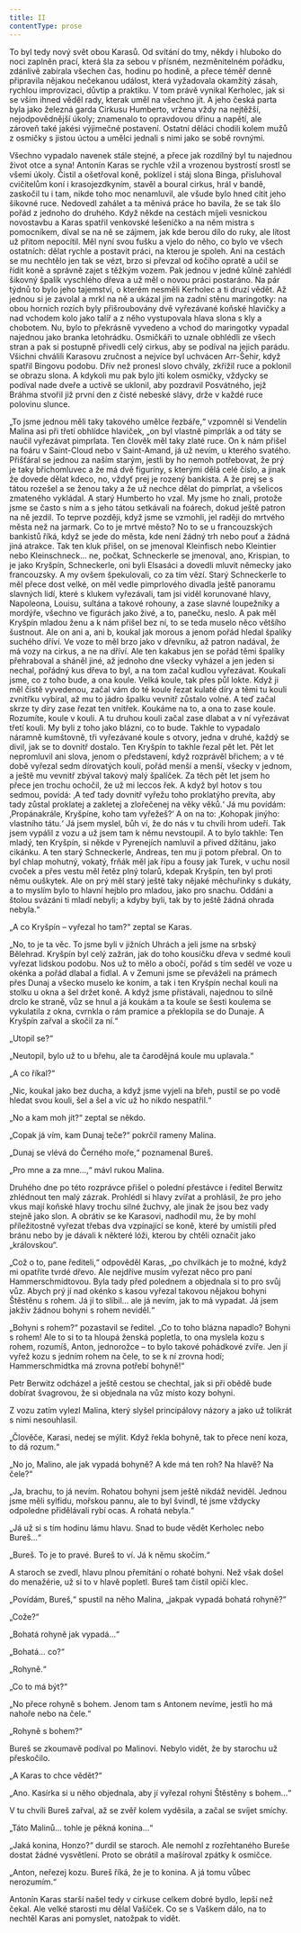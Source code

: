 ```yaml
---
title: II
contentType: prose
---
```


  

To byl tedy nový svět obou Karasů. Od svítání do tmy, někdy i hluboko do noci zaplněn prací, která šla za sebou v přísném, nezměnitelném pořádku, zdánlivě zabírala všechen čas, hodinu po hodině, a přece téměř denně připravila nějakou nečekanou událost, která vyžadovala okamžitý zásah, rychlou improvizaci, důvtip a praktiku. V tom právě vynikal Kerholec, jak si se vším ihned věděl rady, kterak uměl na všechno jít. A jeho česká parta byla jako železná garda Cirkusu Humberto, vržena vždy na nejtěžší, nejodpovědnější úkoly; znamenalo to opravdovou dřinu a napětí, ale zároveň také jakési výjimečné postavení. Ostatní děláci chodili kolem mužů z osmičky s jistou úctou a umělci jednali s nimi jako se sobě rovnými.

Všechno vypadalo navenek stále stejné, a přece jak rozdílný byl tu najednou život otce a syna! Antonín Karas se rychle vžil a vrozenou bystrostí srostl se všemi úkoly. Čistil a ošetřoval koně, poklízel i stáj slona Binga, přisluhoval cvičitelům koní i krasojezdkyním, stavěl a boural cirkus, hrál v bandě, zaskočil tu i tam, nikde toho moc nenamluvil, ale všude bylo hned cítit jeho šikovné ruce. Nedovedl zahálet a ta měnivá práce ho bavila, že se tak šlo pořád z jednoho do druhého. Když někde na cestách míjeli vesnickou novostavbu a Karas spatřil venkovské lešeníčko a na něm mistra s pomocníkem, díval se na ně se zájmem, jak kde berou dílo do ruky, ale lítost už přitom nepocítil. Měl nyní svou fušku a vjelo do něho, co bylo ve všech ostatních: dělat rychle a postavit práci, na kterou je spoleh. Ani na cestách se mu nechtělo jen tak se vézt, brzo si převzal od kočího opratě a učil se řídit koně a správně zajet s těžkým vozem. Pak jednou v jedné kůlně zahlédl šikovný špalík vyschlého dřeva a už měl o novou práci postaráno. Na pár týdnů to bylo jeho tajemství, o kterém nesměli Kerholec a ti druzí vědět. Až jednou si je zavolal a mrkl na ně a ukázal jim na zadní stěnu maringotky: na obou horních rozích byly přišroubovány dvě vyřezávané koňské hlavičky a nad vchodem kolo jako talíř a z něho vystupovala hlava slona s kly a chobotem. Nu, bylo to překrásně vyvedeno a vchod do maringotky vypadal najednou jako branka letohrádku. Osmičkáři to uznale obhlédli ze všech stran a pak si postupně přivedli celý cirkus, aby se podíval na jejich parádu. Všichni chválili Karasovu zručnost a nejvíce byl uchvácen Arr-Šehir, když spatřil Bingovu podobu. Dřív než pronesl slovo chvály, zkřížil ruce a poklonil se obrazu slona. A kdykoli mu pak bylo jíti kolem osmičky, vždycky se podíval nade dveře a uctivě se uklonil, aby pozdravil Posvátného, jejž Bráhma stvořil již první den z čisté nebeské slávy, drže v každé ruce polovinu slunce.

„To jsme jednou měli taky takového umělce řezbáře,“ vzpomněl si Vendelín Malina asi při třetí obhlídce hlaviček, „on byl vlastně pimprlák a od táty se naučil vyřezávat pimprlata. Ten člověk měl taky zlaté ruce. On k nám přišel na foáru v Saint-Cloud nebo v Saint-Amand, já už nevím, u kterého svatého. Přišťáral se jednou za naším starým, jestli by ho nemoh potřebovat, že prý je taky břichomluvec a že má dvě figuríny, s kterými dělá celé číslo, a jinak že dovede dělat kdeco, no, vždyť prej je rozený bankista. A že prej se s tátou rozešel a se ženou taky a že už nechce dělat do pimprlat, a všelicos zmateného vykládal. A starý Humberto ho vzal. My jsme ho znali, protože jsme se často s ním a s jeho tátou setkávali na foárech, dokud ještě patron na ně jezdil. To teprve později, když jsme se vzmohli, jel raději do mrtvého města než na jarmark. Co to je mrtvé město? No to se u francouzských bankistů říká, když se jede do města, kde není žádný trh nebo pouť a žádná jiná atrakce. Tak ten kluk přišel, on se jmenoval Kleinfisch nebo Kleintier nebo Kleinschneck… ne, počkat, Schneckerle se jmenoval, ano, Krispian, to je jako Kryšpín, Schneckerle, oni byli Elsasáci a dovedli mluvit německy jako francouzsky. A my ovšem špekulovali, co za tím vězí. Starý Schneckerle to měl přece dost velké, on měl vedle pimprlového divadla ještě panoramu slavných lidí, které s klukem vyřezávali, tam jsi viděl korunované hlavy, Napoleona, Louisu, sultána a takové rohouny, a zase slavné loupežníky a mordýře, všechno ve figurách jako živé, a to, panečku, neslo. A pak měl Kryšpín mladou ženu a k nám přišel bez ní, to se teda muselo něco většího šustnout. Ale on ani a, ani b, koukal jak morous a jenom pořád hledal špalíky suchého dříví. Ve voze to měl brzo jako v dřevníku, až patron nadával, že má vozy na cirkus, a ne na dříví. Ale ten kakabus jen se pořád těmi špalíky přehraboval a sháněl jiné, až jednoho dne všecky vyházel a jen jeden si nechal, pořádný kus dřeva to byl, a na tom začal kudlou vyřezávat. Koukali jsme, co z toho bude, a ona koule. Velká koule, tak přes půl lokte. Když ji měl čistě vyvedenou, začal vám do té koule řezat kulaté díry a těmi tu kouli zvnitřku vybíral, až mu to jádro špalku vevnitř zůstalo volné. A teď začal skrze ty díry zase řezat ten vnitřek. Koukáme na to, a ona to zase koule. Rozumíte, koule v kouli. A tu druhou kouli začal zase dlabat a v ní vyřezávat třetí kouli. My byli z toho jako blázni, co to bude. Takhle to vypadalo náramně kumštovně, tři vyřezávané koule s otvory, jedna v druhé, každý se divil, jak se to dovnitř dostalo. Ten Kryšpín to takhle řezal pět let. Pět let nepromluvil ani slova, jenom o představení, když rozprávěl břichem; a v té době vyřezal sedm dírovatých koulí, pořád menší a menší, všecky v jednom, a ještě mu vevnitř zbýval takový malý špalíček. Za těch pět let jsem ho přece jen trochu ochočil, že už mi leccos řek. A když byl hotov s tou sedmou, povídá: ‚A teď tady dovnitř vyřežu toho proklatýho prevíta, aby tady zůstal proklatej a zakletej a zlořečenej na věky věků.‘ Já mu povídám: ‚Propánakrále, Kryšpíne, koho tam vyřežeš?‘ A on na to: ‚Kohopak jinýho: vlastního tátu.‘ Já jsem myslel, bůh ví, že do nás v tu chvíli hrom udeří. Tak jsem vypálil z vozu a už jsem tam k němu nevstoupil. A to bylo takhle: Ten mladý, ten Kryšpín, si někde v Pyrenejích namluvil a přived džitánu, jako cikánku. A ten starý Schneckerle, Andreas, ten mu ji potom přebral. On to byl chlap mohutný, vokatý, frňák měl jak řípu a fousy jak Turek, v uchu nosil cvoček a přes vestu měl řetěz plný tolarů, kdepak Kryšpín, ten byl proti němu ouškytek. Ale on prý měl starý ještě taky nějaké měchuřinky s dukáty, a to myslím bylo to hlavní hejblo pro mladou, jako pro snachu. Oddáni a štolou svázáni ti mladí nebyli; a kdyby byli, tak by to ještě žádná ohrada nebyla.“

„A co Kryšpín – vyřezal ho tam?“ zeptal se Karas.

„No, to je ta věc. To jsme byli v jižních Uhrách a jeli jsme na srbský Bělehrad. Kryšpín byl celý zažrán, jak do toho kousíčku dřeva v sedmé kouli vyřezat lidskou podobu. Nos už to mělo a obočí, pořád s tím seděl ve voze u okénka a pořád dlabal a fidlal. A v Zemuni jsme se převáželi na prámech přes Dunaj a všecko muselo ke koním, a tak i ten Kryšpín nechal kouli na stolku u okna a šel držet koně. A když jsme přistávali, najednou to silně drclo ke straně, vůz se hnul a já koukám a ta koule se šesti koulema se vykulatila z okna, cvrnkla o rám pramice a překlopila se do Dunaje. A Kryšpín zařval a skočil za ní.“

„Utopil se?“

„Neutopil, bylo už to u břehu, ale ta čarodějná koule mu uplavala.“

„A co říkal?“

„Nic, koukal jako bez ducha, a když jsme vyjeli na břeh, pustil se po vodě hledat svou kouli, šel a šel a víc už ho nikdo nespatřil.“

„No a kam moh jít?“ zeptal se někdo.

„Copak já vím, kam Dunaj teče?“ pokrčil rameny Malina.

„Dunaj se vlévá do Černého moře,“ poznamenal Bureš.

„Pro mne a za mne…,“ mávl rukou Malina.

  

Druhého dne po této rozprávce přišel o polední přestávce i ředitel Berwitz zhlédnout ten malý zázrak. Prohlédl si hlavy zvířat a prohlásil, že pro jeho vkus mají koňské hlavy trochu silné žuchvy, ale jinak že jsou bez vady stejně jako slon. A obrátiv se ke Karasovi, nadhodil mu, že by mohl příležitostně vyřezat třebas dva vzpínající se koně, které by umístili před bránu nebo by je dávali k některé lóži, kterou by chtěli označit jako „královskou“.

„Což o to, pane řediteli,“ odpověděl Karas, „po chvilkách je to možné, když mi opatříte tvrdé dřevo. Ale nejdříve musím vyřezat něco pro paní Hammerschmidtovou. Byla tady před polednem a objednala si to pro svůj vůz. Abych prý jí nad okénko s kasou vyřezal takovou nějakou bohyni Štěstěnu s rohem. Já jí to slíbil… ale já nevím, jak to má vypadat. Já jsem jakživ žádnou bohyni s rohem neviděl.“

„Bohyni s rohem?“ pozastavil se ředitel. „Co to toho blázna napadlo? Bohyni s rohem! Ale to si to ta hloupá ženská popletla, to ona myslela kozu s rohem, rozumíš, Anton, jednorožce – to bylo takové pohádkové zvíře. Jen jí vyřež kozu s jedním rohem na čele, to se k ní zrovna hodí; Hammerschmidtka má zrovna potřebí bohyně!“

Petr Berwitz odcházel a ještě cestou se chechtal, jak si při obědě bude dobírat švagrovou, že si objednala na vůz místo kozy bohyni.

Z vozu zatím vylezl Malina, který slyšel principálovy názory a jako už tolikrát s nimi nesouhlasil.

„Člověče, Karasi, nedej se mýlit. Když řekla bohyně, tak to přece není koza, to dá rozum.“

„No jo, Malino, ale jak vypadá bohyně? A kde má ten roh? Na hlavě? Na čele?“

„Ja, brachu, to já nevím. Rohatou bohyni jsem ještě nikdáž neviděl. Jednou jsme měli sylfidu, mořskou pannu, ale to byl švindl, té jsme vždycky odpoledne přidělávali rybí ocas. A rohatá nebyla.“

„Já už si s tím hodinu lámu hlavu. Snad to bude vědět Kerholec nebo Bureš…“

„Bureš. To je to pravé. Bureš to ví. Já k němu skočím.“

A staroch se zvedl, hlavu plnou přemítání o rohaté bohyni. Než však došel do menažérie, už si to v hlavě popletl. Bureš tam čistil opičí klec.

„Povídám, Bureš,“ spustil na něho Malina, „jakpak vypadá bohatá rohyně?“

„Cože?“

„Bohatá rohyně jak vypadá…“

„Bohatá… co?“

„Rohyně.“

„Co to má být?“

„No přece rohyně s bohem. Jenom tam s Antonem nevíme, jestli ho má nahoře nebo na čele.“

„Rohyně s bohem?“

Bureš se zkoumavě podíval po Malinovi. Nebylo vidět, že by starochu už přeskočilo.

„A Karas to chce vědět?“

„Ano. Kasírka si u něho objednala, aby jí vyřezal rohyni Štěstěny s bohem…“

V tu chvíli Bureš zařval, až se zvěř kolem vyděsila, a začal se svíjet smíchy.

„Táto Malinů… tohle je pěkná konina…“

„Jaká konina, Honzo?“ durdil se staroch. Ale nemohl z rozřehtaného Bureše dostat žádné vysvětlení. Proto se obrátil a mašíroval zpátky k osmičce.

„Anton, neřezej kozu. Bureš říká, že je to konina. A já tomu vůbec nerozumím.“

  

Antonín Karas starší našel tedy v cirkuse celkem dobré bydlo, lepší než čekal. Ale velké starosti mu dělal Vašíček. Co se s Vaškem dálo, na to nechtěl Karas ani pomyslet, natožpak to vidět.
